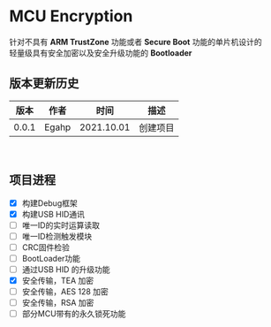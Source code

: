 # MCU Encryption

针对不具有 **ARM TrustZone** 功能或者 **Secure Boot** 功能的单片机设计的<br>
轻量级具有安全加密以及安全升级功能的 **Bootloader**
<br>

## 版本更新历史

版本|作者|时间|描述
----|----|----|----
0.0.1|Egahp|2021.10.01|创建项目

<br>

## 项目进程

- [x] 构建Debug框架
- [x] 构建USB HID通讯
- [ ] 唯一ID的实时运算读取
- [ ] 唯一ID检测触发模块
- [ ] CRC固件检验
- [ ] BootLoader功能
- [ ] 通过USB HID 的升级功能
- [x] 安全传输，TEA 加密
- [ ] 安全传输，AES 128 加密
- [ ] 安全传输，RSA 加密
- [ ] 部分MCU带有的永久锁死功能
